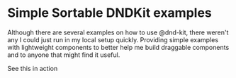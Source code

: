 # Simple Sortable DNDKit examples

Although there are several examples on how to use @dnd-kit, there weren't any I could just run in my local setup quickly. Providing simple examples with lightweight components to better help me build draggable components and to anyone that might find it useful.

See this in action
